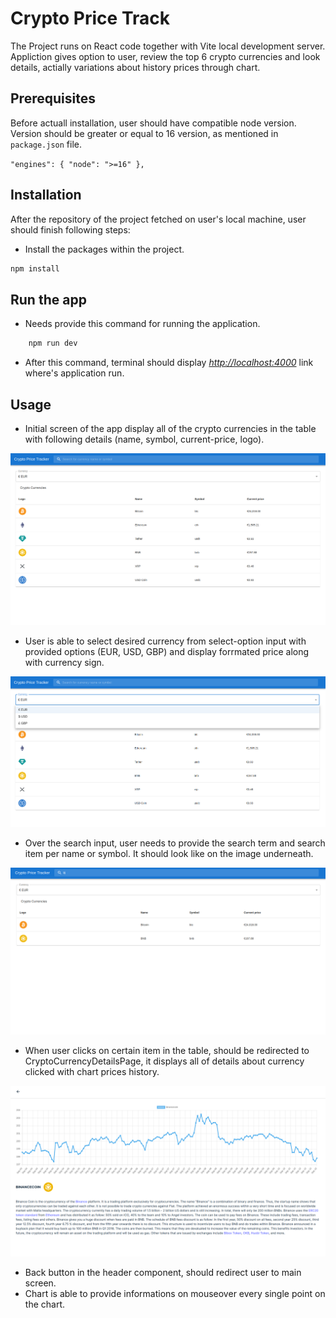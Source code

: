 # Crypto Price Track

The Project runs on React code together with Vite local development server.
Appliction gives option to user, review the top 6 crypto currencies and look details, actially variations about history prices through chart.

## Prerequisites

Before actuall installation, user should have compatible node version.
Version should be greater or equal to 16 version, as mentioned in `package.json` file.

`"engines": {
    "node": ">=16"
},`


## Installation

After the repository of the project fetched on user's local machine, user should finish following steps:

- Install the packages within the project.

```bash
npm install
```

## Run the app

- Needs provide this command for running the application.

```bash
    npm run dev
```

- After this command, terminal should display _<http://localhost:4000>_ link where's application run.

## Usage

- Initial screen of the app display all of the crypto currencies in the table with following details (name, symbol, current-price, logo).

![Intial screen](/src/assets/screenshoots/cpt_screen_1.png)

- User is able to select desired currency from select-option input with provided options (EUR, USD, GBP) and display forrmated price along with currency sign.

![Currency selection input](/src/assets/screenshoots/cpt_screen_2.png)

- Over the search input, user needs to provide the search term and search item per name or symbol.
It should look like on the image underneath.

![Currency Search Input](/src/assets/screenshoots/cpt_screen_3.png)

- When user clicks on certain item in the table, should be redirected to CryptoCurrencyDetailsPage, it displays all of details about currency clicked with chart prices history.

![Crypto Currency Details](/src/assets/screenshoots/cpt_screen_4.png)

- Back button in the header component, should redirect user to main screen.
- Chart is able to provide informations on mouseover every single point on the chart.